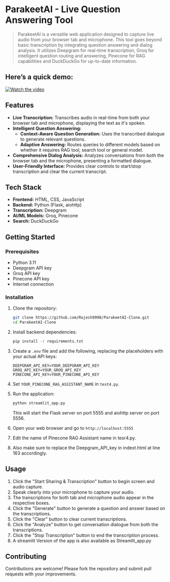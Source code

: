 # ParakeetAI - Live  Question Answering Tool

>ParakeetAI is a versatile web application designed to capture live audio from your browser tab and microphone. This tool goes beyond basic transcription by integrating question answering and dialog analysis. It utilizes Deepgram for real-time transcription, Groq for intelligent question routing and answering, Pinecone for RAG capabilities and DuckDuckGo for up-to-date information.

## Here’s a quick demo:

[![Watch the video](https://img.youtube.com/vi/your_video_id/maxresdefault.jpg)](https://github.com/user-attachments/assets/f654bd0b-b6b1-4007-bbe5-22ce8edbc083)

## Features

-   **Live Transcription:** Transcribes audio in real-time from both your browser tab and microphone, displaying the text as it's spoken.
-   **Intelligent Question Answering:**
    -   **Context-Aware Question Generation:** Uses the transcribed dialogue to generate relevant questions.
    -   **Adaptive Answering:** Routes queries to different models based on whether it requires RAG tool, search tool or general model.
-  **Comprehensive Dialog Analysis:** Analyzes conversations from both the browser tab and the microphone, presenting a formatted dialogue.
-   **User-Friendly Interface:** Provides clear controls to start/stop transcription and clear the current transcript.

## Tech Stack

-   **Frontend:** HTML, CSS, JavaScript
-   **Backend:** Python (Flask, aiohttp)
-   **Transcription:** Deepgram
-   **AI/ML Models:** Groq, Pinecone
-   **Search:** DuckDuckGo

## Getting Started

### Prerequisites

-   Python 3.11
-   Deepgram API key
-   Groq API key
-   Pinecone API key
-   Internet connection

### Installation

1.  Clone the repository:

    ```bash
    git clone https://github.com/Rajesh9998/ParakeetAI-Clone.git
    cd ParakeetAI-Clone
    ```
2.  Install backend dependencies:

    ```bash
    pip install -r requirements.txt
    ```
3.  Create a `.env` file and add the following, replacing the placeholders with your actual API keys:

    ```env
    DEEPGRAM_API_KEY=YOUR_DEEPGRAM_API_KEY
    GROQ_API_KEY=YOUR_GROQ_API_KEY
    PINECONE_API_KEY=YOUR_PINECONE_API_KEY
    ```
4.  Set `YOUR_PINECONE_RAG_ASSISTANT_NAME` in `test4.py`.
5.  Run the application:

    ```bash
    python streamlit_app.py
    ```
    This will start the Flask server on port 5555 and aiohttp server on port 5556.

6. Open your web browser and go to  `http://localhost:5555`
7. Edit the name of Pinecone RAG Assistant name in tesr4.py.
8. Also make sure to replace  the Deepgram_API_key in indext.html at line 163 accordingly.

## Usage

1.  Click the "Start Sharing & Transcription" button to begin screen and audio capture.
2.  Speak clearly into your microphone to capture your audio.
3.  The transcriptions for both tab and microphone audio appear in the respective boxes.
4.  Click the "Generate" button to generate a question and answer based on the transcriptions.
5.  Click the "Clear" button to clear current transcriptions.
6.  Click the "Analyze" button to get conversation dialogue from both the transcriptions.
7.  Click the "Stop Transcription" button to end the transcription process.
8.  A streamlit Version of the app is also available as Streamlit_app.py

## Contributing

Contributions are welcome! Please fork the repository and submit pull requests with your improvements.

